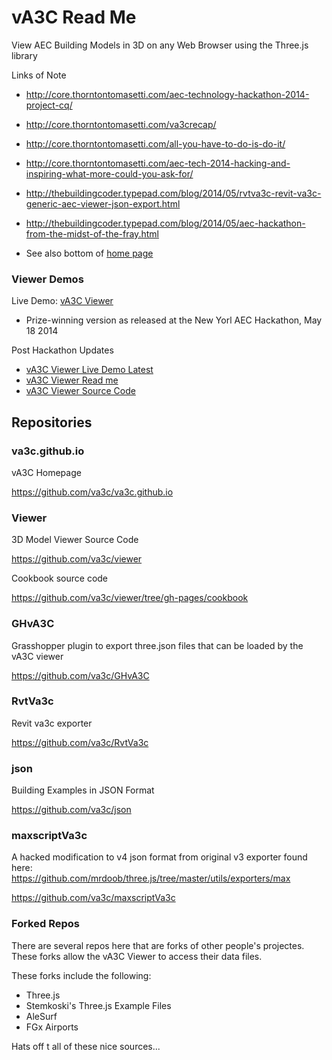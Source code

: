 vA3C Read Me
===

View AEC Building Models in 3D on any Web Browser using the Three.js library

Links of Note

* http://core.thorntontomasetti.com/aec-technology-hackathon-2014-project-cq/
* http://core.thorntontomasetti.com/va3crecap/
* http://core.thorntontomasetti.com/all-you-have-to-do-is-do-it/
* http://core.thorntontomasetti.com/aec-tech-2014-hacking-and-inspiring-what-more-could-you-ask-for/
* http://thebuildingcoder.typepad.com/blog/2014/05/rvtva3c-revit-va3c-generic-aec-viewer-json-export.html
* http://thebuildingcoder.typepad.com/blog/2014/05/aec-hackathon-from-the-midst-of-the-fray.html

* See also bottom of [home page]( http://va3c.github.io/ )


### Viewer Demos

Live Demo: [vA3C Viewer](http://va3c.github.io/)  
* Prize-winning version as released at the New Yorl AEC Hackathon, May 18 2014 

Post Hackathon Updates  
* [vA3C Viewer Live Demo Latest](http://va3c.github.io/viewer/va3c-viewer-html5/latest/index.html)  
* [vA3C Viewer Read me]( http://va3c.github.io/viewer/va3c-viewer-html5/ )
* [vA3C Viewer Source Code]( https://github.com/va3c/viewer/tree/gh-pages/va3c-viewer-html5 )

## Repositories

### va3c.github.io

vA3C Homepage

<https://github.com/va3c/va3c.github.io>


### Viewer

3D Model Viewer Source Code

<https://github.com/va3c/viewer>

Cookbook source code

<https://github.com/va3c/viewer/tree/gh-pages/cookbook>


### GHvA3C
Grasshopper plugin to export three.json files that can be loaded by the vA3C viewer

<https://github.com/va3c/GHvA3C>

### RvtVa3c
Revit va3c exporter

<https://github.com/va3c/RvtVa3c>

### json
Building Examples in JSON Format

<https://github.com/va3c/json>

### maxscriptVa3c
A hacked modification to v4 json format from original v3 exporter found here:  
https://github.com/mrdoob/three.js/tree/master/utils/exporters/max

<https://github.com/va3c/maxscriptVa3c>

### Forked Repos

There are several repos here that are forks of other people's projectes. These forks allow the vA3C Viewer to access their data files.

These forks include the following:

* Three.js
* Stemkoski's Three.js Example Files
* AleSurf
* FGx Airports

Hats off t all of these nice sources...
